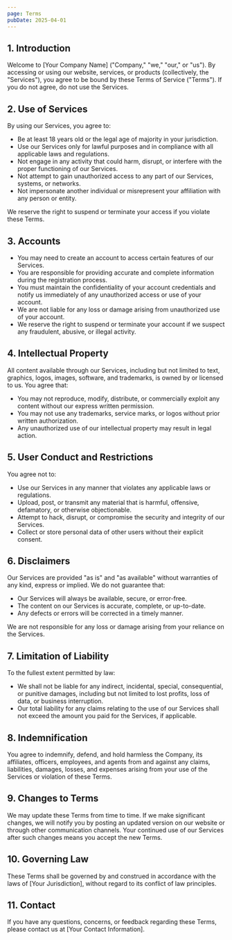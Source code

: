 ```yaml
---
page: Terms
pubDate: 2025-04-01
---
```


## 1. Introduction

Welcome to [Your Company Name] ("Company," "we," "our," or "us"). By accessing or using our website, services, or products (collectively, the "Services"), you agree to be bound by these Terms of Service ("Terms"). If you do not agree, do not use the Services.

## 2. Use of Services

By using our Services, you agree to:

- Be at least 18 years old or the legal age of majority in your jurisdiction.
- Use our Services only for lawful purposes and in compliance with all applicable laws and regulations.
- Not engage in any activity that could harm, disrupt, or interfere with the proper functioning of our Services.
- Not attempt to gain unauthorized access to any part of our Services, systems, or networks.
- Not impersonate another individual or misrepresent your affiliation with any person or entity.

We reserve the right to suspend or terminate your access if you violate these Terms.

## 3. Accounts

- You may need to create an account to access certain features of our Services.
- You are responsible for providing accurate and complete information during the registration process.
- You must maintain the confidentiality of your account credentials and notify us immediately of any unauthorized access or use of your account.
- We are not liable for any loss or damage arising from unauthorized use of your account.
- We reserve the right to suspend or terminate your account if we suspect any fraudulent, abusive, or illegal activity.

## 4. Intellectual Property

All content available through our Services, including but not limited to text, graphics, logos, images, software, and trademarks, is owned by or licensed to us. You agree that:

- You may not reproduce, modify, distribute, or commercially exploit any content without our express written permission.
- You may not use any trademarks, service marks, or logos without prior written authorization.
- Any unauthorized use of our intellectual property may result in legal action.

## 5. User Conduct and Restrictions

You agree not to:

- Use our Services in any manner that violates any applicable laws or regulations.
- Upload, post, or transmit any material that is harmful, offensive, defamatory, or otherwise objectionable.
- Attempt to hack, disrupt, or compromise the security and integrity of our Services.
- Collect or store personal data of other users without their explicit consent.

## 6. Disclaimers

Our Services are provided "as is" and "as available" without warranties of any kind, express or implied. We do not guarantee that:

- Our Services will always be available, secure, or error-free.
- The content on our Services is accurate, complete, or up-to-date.
- Any defects or errors will be corrected in a timely manner.

We are not responsible for any loss or damage arising from your reliance on the Services.

## 7. Limitation of Liability

To the fullest extent permitted by law:

- We shall not be liable for any indirect, incidental, special, consequential, or punitive damages, including but not limited to lost profits, loss of data, or business interruption.
- Our total liability for any claims relating to the use of our Services shall not exceed the amount you paid for the Services, if applicable.

## 8. Indemnification

You agree to indemnify, defend, and hold harmless the Company, its affiliates, officers, employees, and agents from and against any claims, liabilities, damages, losses, and expenses arising from your use of the Services or violation of these Terms.

## 9. Changes to Terms

We may update these Terms from time to time. If we make significant changes, we will notify you by posting an updated version on our website or through other communication channels. Your continued use of our Services after such changes means you accept the new Terms.

## 10. Governing Law

These Terms shall be governed by and construed in accordance with the laws of [Your Jurisdiction], without regard to its conflict of law principles.

## 11. Contact

If you have any questions, concerns, or feedback regarding these Terms, please contact us at [Your Contact Information].
